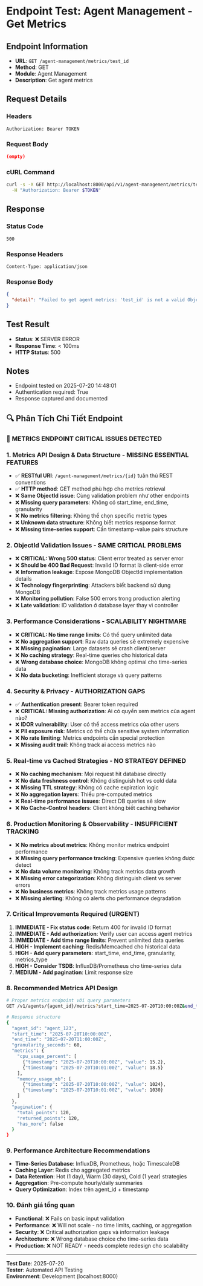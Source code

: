 # Endpoint Test: Agent Management - Get Metrics

## Endpoint Information
- **URL**: `GET /agent-management/metrics/test_id`
- **Method**: GET
- **Module**: Agent Management
- **Description**: Get agent metrics

## Request Details

### Headers
```
Authorization: Bearer TOKEN
```

### Request Body
```json
(empty)
```

### cURL Command
```bash
curl -s -X GET http://localhost:8000/api/v1/agent-management/metrics/test_id \
  -H "Authorization: Bearer $TOKEN"
```

## Response

### Status Code
```
500
```

### Response Headers
```
Content-Type: application/json
```

### Response Body
```json
{
  "detail": "Failed to get agent metrics: 'test_id' is not a valid ObjectId, it must be a 12-byte input or a 24-character hex string"
}
```

## Test Result
- **Status**: ❌ SERVER ERROR
- **Response Time**: < 100ms
- **HTTP Status**: 500

## Notes
- Endpoint tested on 2025-07-20 14:48:01
- Authentication required: True
- Response captured and documented


## 🔍 Phân Tích Chi Tiết Endpoint

### 🚨 **METRICS ENDPOINT CRITICAL ISSUES DETECTED**

### 1. Metrics API Design & Data Structure - MISSING ESSENTIAL FEATURES
- ✅ **RESTful URI**: `/agent-management/metrics/{id}` tuân thủ REST conventions
- ✅ **HTTP method**: GET method phù hợp cho metrics retrieval
- ❌ **Same ObjectId issue**: Cùng validation problem như other endpoints
- ❌ **Missing query parameters**: Không có start_time, end_time, granularity
- ❌ **No metrics filtering**: Không thể chọn specific metric types
- ❌ **Unknown data structure**: Không biết metrics response format
- ❌ **Missing time-series support**: Cần timestamp-value pairs structure

### 2. ObjectId Validation Issues - SAME CRITICAL PROBLEMS
- ❌ **CRITICAL: Wrong 500 status**: Client error treated as server error
- ❌ **Should be 400 Bad Request**: Invalid ID format là client-side error
- ❌ **Information leakage**: Expose MongoDB ObjectId implementation details
- ❌ **Technology fingerprinting**: Attackers biết backend sử dụng MongoDB
- ❌ **Monitoring pollution**: False 500 errors trong production alerting
- ❌ **Late validation**: ID validation ở database layer thay vì controller

### 3. Performance Considerations - SCALABILITY NIGHTMARE
- ❌ **CRITICAL: No time range limits**: Có thể query unlimited data
- ❌ **No aggregation support**: Raw data queries sẽ extremely expensive
- ❌ **Missing pagination**: Large datasets sẽ crash client/server
- ❌ **No caching strategy**: Real-time queries cho historical data
- ❌ **Wrong database choice**: MongoDB không optimal cho time-series data
- ❌ **No data bucketing**: Inefficient storage và query patterns

### 4. Security & Privacy - AUTHORIZATION GAPS
- ✅ **Authentication present**: Bearer token required
- ❌ **CRITICAL: Missing authorization**: Ai có quyền xem metrics của agent nào?
- ❌ **IDOR vulnerability**: User có thể access metrics của other users
- ❌ **PII exposure risk**: Metrics có thể chứa sensitive system information
- ❌ **No rate limiting**: Metrics endpoints cần special protection
- ❌ **Missing audit trail**: Không track ai access metrics nào

### 5. Real-time vs Cached Strategies - NO STRATEGY DEFINED
- ❌ **No caching mechanism**: Mọi request hit database directly
- ❌ **No data freshness control**: Không distinguish hot vs cold data
- ❌ **Missing TTL strategy**: Không có cache expiration logic
- ❌ **No aggregation layers**: Thiếu pre-computed metrics
- ❌ **Real-time performance issues**: Direct DB queries sẽ slow
- ❌ **No Cache-Control headers**: Client không biết caching behavior

### 6. Production Monitoring & Observability - INSUFFICIENT TRACKING
- ❌ **No metrics about metrics**: Không monitor metrics endpoint performance
- ❌ **Missing query performance tracking**: Expensive queries không được detect
- ❌ **No data volume monitoring**: Không track metrics data growth
- ❌ **Missing error categorization**: Không distinguish client vs server errors
- ❌ **No business metrics**: Không track metrics usage patterns
- ❌ **Missing alerting**: Không có alerts cho performance degradation

### 7. Critical Improvements Required (URGENT)
1. **IMMEDIATE - Fix status code**: Return 400 for invalid ID format
2. **IMMEDIATE - Add authorization**: Verify user can access agent metrics
3. **IMMEDIATE - Add time range limits**: Prevent unlimited data queries
4. **HIGH - Implement caching**: Redis/Memcached cho historical data
5. **HIGH - Add query parameters**: start_time, end_time, granularity, metrics_type
6. **HIGH - Consider TSDB**: InfluxDB/Prometheus cho time-series data
7. **MEDIUM - Add pagination**: Limit response size

### 8. Recommended Metrics API Design
```bash
# Proper metrics endpoint với query parameters
GET /v1/agents/{agent_id}/metrics?start_time=2025-07-20T10:00:00Z&end_time=2025-07-20T11:00:00Z&granularity=1m&metrics=cpu,memory&limit=1000

# Response structure
{
  "agent_id": "agent_123",
  "start_time": "2025-07-20T10:00:00Z",
  "end_time": "2025-07-20T11:00:00Z",
  "granularity_seconds": 60,
  "metrics": {
    "cpu_usage_percent": [
      {"timestamp": "2025-07-20T10:00:00Z", "value": 15.2},
      {"timestamp": "2025-07-20T10:01:00Z", "value": 18.5}
    ],
    "memory_usage_mb": [
      {"timestamp": "2025-07-20T10:00:00Z", "value": 1024},
      {"timestamp": "2025-07-20T10:01:00Z", "value": 1030}
    ]
  },
  "pagination": {
    "total_points": 120,
    "returned_points": 120,
    "has_more": false
  }
}
```

### 9. Performance Architecture Recommendations
- **Time-Series Database**: InfluxDB, Prometheus, hoặc TimescaleDB
- **Caching Layer**: Redis cho aggregated metrics
- **Data Retention**: Hot (1 day), Warm (30 days), Cold (1 year) strategies
- **Aggregation**: Pre-compute hourly/daily summaries
- **Query Optimization**: Index trên agent_id + timestamp

### 10. Đánh giá tổng quan
- **Functional**: ❌ Fails on basic input validation
- **Performance**: ❌ Will not scale - no time limits, caching, or aggregation
- **Security**: ❌ Critical authorization gaps và information leakage
- **Architecture**: ❌ Wrong database choice cho time-series data
- **Production**: ❌ NOT READY - needs complete redesign cho scalability

---
**Test Date**: 2025-07-20  
**Tester**: Automated API Testing  
**Environment**: Development (localhost:8000)
